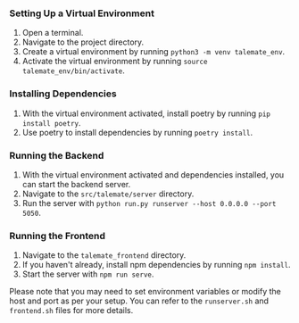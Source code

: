 ### Setting Up a Virtual Environment

1. Open a terminal.
2. Navigate to the project directory.
3. Create a virtual environment by running `python3 -m venv talemate_env`.
4. Activate the virtual environment by running `source talemate_env/bin/activate`.

### Installing Dependencies

1. With the virtual environment activated, install poetry by running `pip install poetry`.
2. Use poetry to install dependencies by running `poetry install`.

### Running the Backend

1. With the virtual environment activated and dependencies installed, you can start the backend server.
2. Navigate to the `src/talemate/server` directory.
3. Run the server with `python run.py runserver --host 0.0.0.0 --port 5050`.

### Running the Frontend

1. Navigate to the `talemate_frontend` directory.
2. If you haven't already, install npm dependencies by running `npm install`.
3. Start the server with `npm run serve`.

Please note that you may need to set environment variables or modify the host and port as per your setup. You can refer to the `runserver.sh` and `frontend.sh` files for more details.
